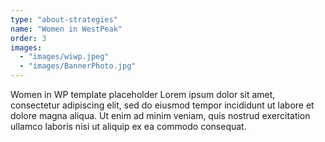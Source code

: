 ```yaml
---
type: "about-strategies"
name: "Women in WestPeak"
order: 3
images:
  - "images/wiwp.jpeg"
  - "images/BannerPhoto.jpg"
---
```


Women in WP template placeholder Lorem ipsum dolor sit amet, consectetur adipiscing elit, sed do eiusmod tempor incididunt ut labore et dolore magna aliqua. Ut enim ad minim veniam, quis nostrud exercitation ullamco laboris nisi ut aliquip ex ea commodo consequat.
